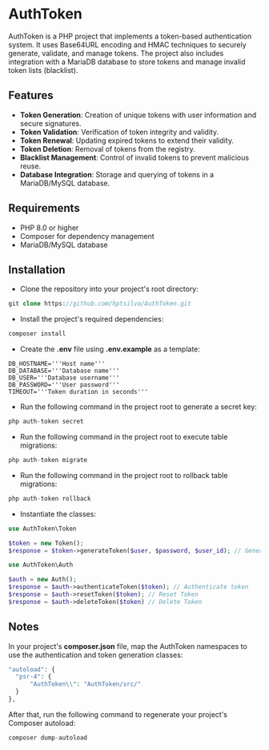 # AuthToken

AuthToken is a PHP project that implements a token-based authentication system. It uses Base64URL encoding and HMAC techniques to securely generate, validate, and manage tokens. The project also includes integration with a MariaDB database to store tokens and manage invalid token lists (blacklist).

## Features

- **Token Generation**: Creation of unique tokens with user information and secure signatures.
- **Token Validation**: Verification of token integrity and validity.
- **Token Renewal**: Updating expired tokens to extend their validity.
- **Token Deletion**: Removal of tokens from the registry.
- **Blacklist Management**: Control of invalid tokens to prevent malicious reuse.
- **Database Integration**: Storage and querying of tokens in a MariaDB/MySQL database.

## Requirements

- PHP 8.0 or higher
- Composer for dependency management
- MariaDB/MySQL database

## Installation

- Clone the repository into your project's root directory:
```php
git clone https://github.com/hptsilva/AuthToken.git
```
- Install the project's required dependencies:
```php
composer install
```
- Create the **.env** file using **.env.example** as a template:
```.env
DB_HOSTNAME='''Host name'''
DB_DATABASE='''Database name'''
DB_USER='''Database username'''
DB_PASSWORD='''User password'''
TIMEOUT='''Token duration in seconds'''
```
- Run the following command in the project root to generate a secret key:
```php
php auth-token secret
```
- Run the following command in the project root to execute table migrations:
```php
php auth-token migrate
```
- Run the following command in the project root to rollback table migrations:
```php
php auth-token rollback
```
- Instantiate the classes:
```php
use AuthToken\Token

$token = new Token();
$response = $token->generateToken($user, $password, $user_id); // Generate Token  
```
```php
use AuthToken\Auth

$auth = new Auth();
$response = $auth->authenticateToken($token); // Authenticate token  
$response = $auth->resetToken($token); // Reset Token 
$response = $auth->deleteToken($token) // Delete Token 
```

## Notes
In your project's **composer.json** file, map the AuthToken namespaces to use the authentication and token generation classes:
```php
"autoload": {
  "psr-4": {
      "AuthToken\\": "AuthToken/src/"
  }
},
```
After that, run the following command to regenerate your project's Composer autoload:
```php
composer dump-autoload
```
